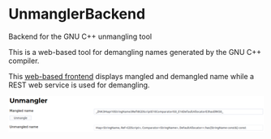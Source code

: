 # UnmanglerBackend
Backend for the GNU C++ unmangling tool

This is a web-based tool for demangling names generated by the GNU C++ compiler.

This [web-based frontend](https://github.com/agentS/UnmanglerFrontend) displays mangled and demangled name while a REST web service is used for demangling.

![Unmangling of a C++ name](https://github.com/agentS/UnmanglerFrontend/blob/master/demo.png)
